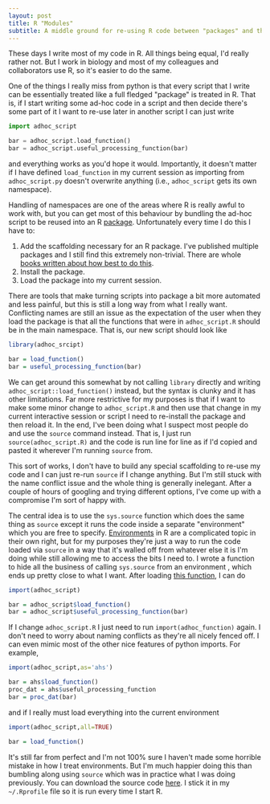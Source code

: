 ```yaml
---
layout: post
title: R "Modules"
subtitle: A middle ground for re-using R code between "packages" and the "source" function
---
```


These days I write most of my code in R.  All things being equal, I'd really rather not.  But I work in biology and most of my colleagues and collaborators use R, so it's easier to do the same.

One of the things I really miss from python is that every script that I write can be essentially treated like a full fledged "package" is treated in R.  That is, if I start writing some ad-hoc code in a script and then decide there's some part of it I want to re-use later in another script I can just write
```python
import adhoc_script

bar = adhoc_script.load_function()
bar = adhoc_script.useful_processing_function(bar)
```

and everything works as you'd hope it would.  Importantly, it doesn't matter if I have defined `load_function` in my current session as importing from `adhoc_script.py` doesn't overwrite anything (i.e., `adhoc_script` gets its own namespace).

Handling of namespaces are one of the areas where R is really awful to work with, but you can get most of this behaviour by bundling the ad-hoc script to be reused into an R [package](http://kbroman.org/pkg_primer).  Unfortunately every time I do this I have to:
1. Add the scaffolding necessary for an R package.  I've published multiple packages and I still find this extremely non-trivial.  There are whole [books written about how best to do this](http://r-pkgs.had.co.nz/).
2. Install the package.
3. Load the package into my current session.

There are tools that make turning scripts into package a bit more automated and less painful, but this is still a long way from what I really want.  Conflicting names are still an issue as the expectation of the user when they load the package is that all the functions that were in `adhoc_script.R` should be in the main namespace.  That is, our new script should look like
```R
library(adhoc_srcipt)

bar = load_function()
bar = useful_processing_function(bar)
```

We can get around this somewhat by not calling `library` directly and writing `adhoc_script::load_function()` instead, but the syntax is clunky and it has other limitations.  Far more restrictive for my purposes is that if I want to make some minor change to `adhoc_script.R` and then use that change in my current interactive session or script I need to re-install the package and then reload it.  In the end, I've been doing what I suspect most people do and use the `source` command instead.  That is, I just run `source(adhoc_script.R)` and the code is run line for line as if I'd copied and pasted it wherever I'm running `source` from.

This sort of works, I don't have to build any special scaffolding to re-use my code and I can just re-run `source` if I change anything.  But I'm still stuck with the name conflict issue and the whole thing is generally inelegant.  After a couple of hours of googling and trying different options, I've come up with a compromise I'm sort of happy with.

The central idea is to use the `sys.source` function which does the same thing as `source` except it runs the code inside a separate "environment" which you are free to specify.  [Environments](http://adv-r.had.co.nz/Environments.html) in R are a complicated topic in their own right, but for my purposes they're just a way to run the code loaded via `source` in a way that it's walled off from whatever else it is I'm doing while still allowing me to access the bits I need to.  I wrote a function to hide all the business of calling `sys.source` from an environment , which ends up pretty close to what I want.  After loading [this function](https://gist.github.com/constantAmateur/cfea655803e72c84ec3979d2e5338893), I can do
```R
import(adhoc_script)

bar = adhoc_script$load_function()
bar = adhoc_script$useful_processing_function(bar)
```
If I change `adhoc_script.R` I just need to run `import(adhoc_function)` again.  I don't need to worry about naming conflicts as they're all nicely fenced off.  I can even mimic most of the other nice features of python imports.  For example,
```R
import(adhoc_script,as='ahs')

bar = ahs$load_function()
proc_dat = ahs$useful_processing_function
bar = proc_dat(bar)
```
and if I really must load everything into the current environment
```R
import(adhoc_script,all=TRUE)

bar = load_function()
```

It's still far from perfect and I'm not 100% sure I haven't made some horrible mistake in how I treat environments.  But I'm much happier doing this than bumbling along using `source` which was in practice what I was doing previously.  You can download the source code [here](https://gist.github.com/constantAmateur/cfea655803e72c84ec3979d2e5338893).  I stick it in my `~/.Rprofile` file so it is run every time I start R. 

